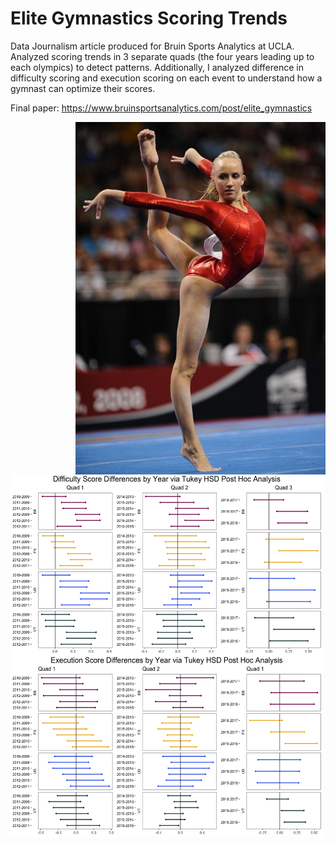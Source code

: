 # Elite Gymnastics Scoring Trends

Data Journalism article produced for Bruin Sports Analytics at UCLA. Analyzed scoring trends in 3 separate quads (the four years leading up to each olympics) to detect patterns. Additionally, I analyzed difference in difficulty scoring and execution scoring on each event to understand how a gymnast can optimize their scores.

Final paper: https://www.bruinsportsanalytics.com/post/elite_gymnastics

<img style="float: right;" src="images/nastia.jpeg" width = "400">
<img style="float: left;" src="images/Difficulty_Comparison.png" width="500" height="290">
<img style="float: left;" src="images/Execution_Comparison.png" width="500" height="290"> 



